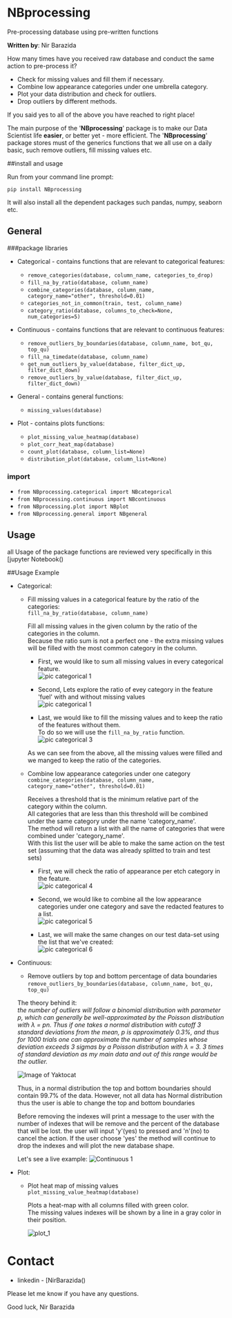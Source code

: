 # NBprocessing 

Pre-processing database using pre-written functions

**Written by**: Nir Barazida


How many times have you received raw database and conduct the same action to pre-process it?
 - Check for missing values and fill them if necessary.
 - Combine low appearance categories under one umbrella category. 
 - Plot your data distribution and check for outliers.
 - Drop outliers by different methods.
 
 If you said yes to all of the above you have reached to right place!
 
The main purpose of the '**NBprocessing**' package is to make our Data Scientist life **easier**, or better yet - more efficient.
The '**NBprocessing**' package stores must of the generics functions that we all use on a daily basic, such remove outliers, fill missing values etc.


##install and usage

Run from your command line prompt:
 
`pip install NBprocessing`
 
 It will also install all the dependent packages such pandas, numpy, seaborn etc.

## General

###package libraries
- Categorical - contains functions that are relevant to categorical features:

    - `remove_categories(database, column_name, categories_to_drop)`
    - `fill_na_by_ratio(database, column_name)`
    - `combine_categories(database, column_name, category_name="other", threshold=0.01)`
    - `categories_not_in_common(train, test, column_name)`
    - `category_ratio(database, columns_to_check=None, num_categories=5)` 
    
- Continuous - contains functions that are relevant to continuous features:

    - `remove_outliers_by_boundaries(database, column_name, bot_qu, top_qu)` 
    - `fill_na_timedate(database, column_name)`
    - `get_num_outliers_by_value(database, filter_dict_up, filter_dict_down)`
    - `remove_outliers_by_value(database, filter_dict_up, filter_dict_down)`
    
- General - contains general functions:

    - `missing_values(database)`
    
- Plot - contains plots functions:

    - `plot_missing_value_heatmap(database)`
    - `plot_corr_heat_map(database)`
    - `count_plot(database, column_list=None)`
    - `distribution_plot(database, column_list=None)`


### import
- `from NBprocessing.categorical import NBcategorical`
- `from NBprocessing.continuous import NBcontinuous`
- `from NBprocessing.plot import NBplot`
- `from NBprocessing.general import NBgeneral`


## Usage

all Usage of the package functions are reviewed very specifically in this [jupyter Notebook() 

##Usage Example

- Categorical:
    - Fill missing values in a categorical feature by the ratio of the categories:\
    `fill_na_by_ratio(database, column_name)`
    
        Fill all missing values in the given column by the ratio of the categories in the column.\
        Because the ratio sum is not a perfect one - the extra missing values will be filled with the most common category in the column.
        
       - First, we would like to sum all missing values in every categorical feature.\
            ![pic categorical 1](https://github.com/nirbarazida/NBprocessing/blob/master/documentation/readme_figures/categorical_1.png) 
       
       - Second, Lets explore the ratio of evey category in the feature 'fuel' with and without missing values\
            ![pic categorical 1](https://github.com/nirbarazida/NBprocessing/blob/master/documentation/readme_figures/categorical_2.png) 
       
       - Last, we would like to fill the missing values and to keep the ratio of the features without them.\
       To do so we will use the `fill_na_by_ratio` function.\
             ![pic categorical 3](https://github.com/nirbarazida/NBprocessing/blob/master/documentation/readme_figures/categorical_3.png)
             
       As we can see from the above, all the missing values were filled and we manged to keep the ratio of the categories.
      
    - Combine low appearance categories under one category\
     `combine_categories(database, column_name, category_name="other", threshold=0.01)`
     
        Receives a threshold that is the minimum relative part of the category within the column.\
        All categories that are less than this threshold will be combined under the same category
        under the name 'category_name'.\
        The method will return a list with all the name of categories that were combined under 'category_name'.\
        With this list the user will be able to make the same action on the test set (assuming that the data
        was already splitted to train and test sets)

       - First, we will check the ratio of appearance per etch category in the feature.\
            ![pic categorical 4](https://github.com/nirbarazida/NBprocessing/blob/master/documentation/readme_figures/categorical_4.png)
            
       - Second, we would like to combine all the low appearance categories under one category and save the redacted features to a list.\
            ![pic categorical 5](https://github.com/nirbarazida/NBprocessing/blob/master/documentation/readme_figures/categorical_5.png)
            
       - Last, we will make the same changes on our test data-set using the list that we've created:\
            ![pic categorical 6](https://github.com/nirbarazida/NBprocessing/blob/master/documentation/readme_figures/categorical_6.png)
                
- Continuous:
    - Remove outliers by top and bottom percentage of data boundaries 
     `remove_outliers_by_boundaries(database, column_name, bot_qu, top_qu)`
    
    The theory behind it:\
        _the number of outliers  will follow a binomial distribution with parameter p, which can generally be
        well-approximated by the Poisson distribution with λ = pn. Thus if one takes a normal distribution with
        cutoff 3 standard deviations from the mean, p is approximately 0.3%, and thus for 1000 trials one can
        approximate the number of samples whose deviation exceeds 3 sigmas by a Poisson distribution with λ = 3.
        3 times of standard deviation as my main data and out of this range would be the outlier._
        
     ![Image of Yaktocat](https://i.stack.imgur.com/AxYue.png)

    Thus, in a normal distribution the top and bottom boundaries should contain 99.7% of the data.
    However, not all data has Normal distribution thus the user is able to change the top and bottom boundaries

    Before removing the indexes will print a message to the user with the number of indexes that
    will be remove and the percent of the database that will be lost.
    the user will input 'y'(yes) to pressed and 'n'(no) to cancel the action.
    If the user choose 'yes' the method will continue to drop the indexes and will
    plot the new database shape.
    
    Let's see a live example:
        ![Continuous 1](https://github.com/nirbarazida/NBprocessing/blob/master/documentation/readme_figures/continuous_1.png)
        
- Plot:
    - Plot heat map of missing values
     `plot_missing_value_heatmap(database)`
     
        Plots a heat-map with all columns filled with green color.\
        The missing values indexes will be shown by a line in a gray color in their position.
        
        ![plot_1](https://github.com/nirbarazida/NBprocessing/blob/master/documentation/readme_figures/plot_1.png)
        
# Contact
- linkedin - [NirBarazida()

Please let me know if you have any questions.

Good luck,
Nir Barazida